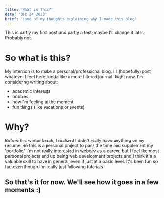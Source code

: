 ```yaml
---
title: 'What is This?'
date: 'Dec 24 2023'
brief: 'some of my thoughts explaining why I made this blog'
---
```

This is partly my first post and partly a test; maybe I'll change it later. Probably not.

# So what is this?
My intention is to make a personal/professional blog. I'll (hopefully) post whatever I feel here, kinda like a more filtered journal. Right now, I'm considering writing about:
- academic interests
- hobbies
- how I'm feeling at the moment
- fun things (like vacations or events)

# Why?
Before this winter break, I realized I didn't really have anything on my resume. So this is a personal project to pass the time and supplement my 'portfolio.' I'm not really interested in webdev as a career, but I feel like most personal projects end up being web development projects and I think it's a valuable skill to have in general, even if just at a basic level. It's been fun so far, even though I'm really just following tutorials.

## So that's it for now. We'll see how it goes in a few moments :)